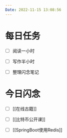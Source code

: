 ```yaml
---
Date: 2022-11-15 13:08:56
---
```


# 每日任务
- [ ] 阅读一小时
- [ ] 写作半小时
- [ ] 整理闪念笔记


# 今日闪念
- [ ] [[在线古籍]]
- [ ] [[比特币公开课]]
- [ ] [[SpringBoot使用Redis]]


